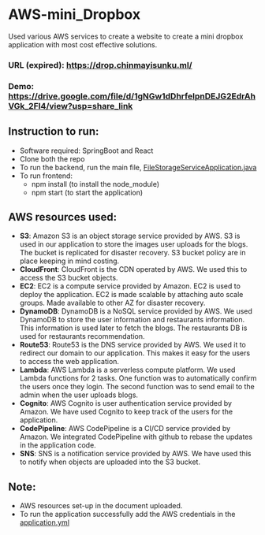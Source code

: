 # AWS-mini_Dropbox
Used various AWS services to create a website to create a mini dropbox application with most cost effective solutions. 
### URL (expired): https://drop.chinmayisunku.ml/
### Demo: https://drive.google.com/file/d/1gNGw1dDhrfeIpnDEJG2EdrAhVGk_2FI4/view?usp=share_link

## Instruction to run:
- Software required: SpringBoot and React
- Clone both the repo 
- To run the backend, run the main file, [FileStorageServiceApplication.java ](https://github.com/chisunku/AWS-mini_Dropbox/blob/main/backend/src/main/java/com/example/dropbox/FileStorageServiceApplication.java) 
- To run frontend:
  - npm install (to install the node_module)
  - npm start (to start the application)

## AWS resources used:
- **S3**: Amazon S3 is an object storage service provided by AWS. S3 is used in our application to store the images user uploads for the blogs. The bucket is replicated for disaster recovery. S3 bucket policy are in place keeping in mind costing.
- **CloudFront**: CloudFront is the CDN operated by AWS. We used this to access the S3 bucket objects.
- **EC2**: EC2 is a compute service provided by Amazon. EC2 is used to deploy the application. EC2 is made scalable by attaching auto scale groups. Made available to other AZ for disaster recovery.
- **DynamoDB**: DynamoDB is a NoSQL service provided by AWS. We used DynamoDB to store the user information and restaurants information. This information is used later to fetch the blogs. The restaurants DB is used for restaurants recommendation.
- **Route53**: Route53 is the DNS service provided by AWS. We used it to redirect our domain to our application. This makes it easy for the users to access the web application.
- **Lambda**: AWS Lambda is a serverless compute platform. We used Lambda functions for 2 tasks. One function was to automatically confirm the users once they login. The second function was to send email to the admin when the user uploads blogs.
- **Cognito**: AWS Cognito is user authentication service provided by Amazon. We have used Cognito to keep track of the users for the application.
- **CodePipeline**: AWS CodePipeline is a CI/CD service provided by Amazon. We integrated CodePipeline with github to rebase the updates in the application code.
- **SNS**: SNS is a notification service provided by AWS. We have used this to notify when objects are uploaded into the S3 bucket.

## Note: 
- AWS resources set-up in the document uploaded. 
- To run the application successfully add the AWS credentials in the [application.yml](https://github.com/chisunku/AWS-mini_Dropbox/blob/main/backend/src/main/resources/application.yml)
